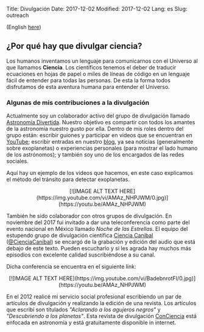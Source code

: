 Title: Divulgación
Date: 2017-12-02
Modified: 2017-12-02
Lang: es
Slug: outreach

(English [here](outreach))

## ¿Por qué hay que divulgar ciencia?

Los humanos inventamos un lenguaje para comunicarnos con el Universo al que llamamos **Ciencia**.
Los científicos tenemos el deber de traducir ecuaciones en hojas de papel o miles de líneas de código en un lenguaje fácil de entender para todas las personas. De esta la forma todos disfrutamos de esta aventura humana para entender el Universo.

### Algunas de mis contribuciones a la divulgación

Actualmente soy un colaborador activo del grupo de divulgación llamado [Astronomía Divertida](https://astronomiadivertida.wordpress.com/). 
Nuestro objetivo es compartir con todos los amantes de la astronomía nuestro gusto por ella. 
Dentro de mis roles dentro del grupo están: escribir guiones y participar en videos que se encuentran en [YouTube](https://www.youtube.com/channel/UCgySGZgZ0AEW35Cp5P0YctA); escribir entradas en nuestro [blog](https://astronomiadivertida.wordpress.com/author/oscaribv/), ya sea noticias (generalmente sobre exoplanetas) o experiencias personales (para mostrar el lado humano de los astrónomos); y también soy uno de los encargados de las redes sociales.

Aquí hay un ejemplo de los videos que hacemos, en este caso explicamos el método del tránsito para detectar exoplanetas.

<center>
[![IMAGE ALT TEXT HERE](https://img.youtube.com/vi/AMAz_NHPJWM/0.jpg)](https://youtu.be/AMAz_NHPJWM)
</center>


También he sido colaborador con otros grupos de divulgación. 
En noviembre del 2017 fui invitado a dar una teleconferencia como parte del evento nacional en México llamado _Noche de las Estrellas_. El equipo del estupendo grupo de divulgación científica [Ciencia Canibal](https://www.facebook.com/CienciaCanibal/) ([@CienciaCanibal](https://twitter.com/CienciaCanibal)) se encargó de la grabación y edición del audio que está debajo de este texto. Pueden escucharlo y si les agrada hay muchos más episodios con excelente calidad suscribiéndose a su canal.

Dicha conferencia se encuentra en el siguiente link:

<center>
[![IMAGE ALT TEXT HERE](https://img.youtube.com/vi/BadebnrotFI/0.jpg)](https://youtu.be/AMAz_NHPJWM)
</center>

En el 2012 realicé mi servicio social profesional escribiendo un par de artículos de divulgación y realizando la edición de una revista. Los artículos que escribí son títulados _"Aclarando a los agujeros negros"_ y _"Descubriendo a los planetas"_. Esta revista de divulgación [ConCiencia](https://www.researchgate.net/publication/266911395_Revista_de_divulgacion_ConCiencia_2da_edicion) está enfocada en astronomía y está gratuitamente disponible in internet.

